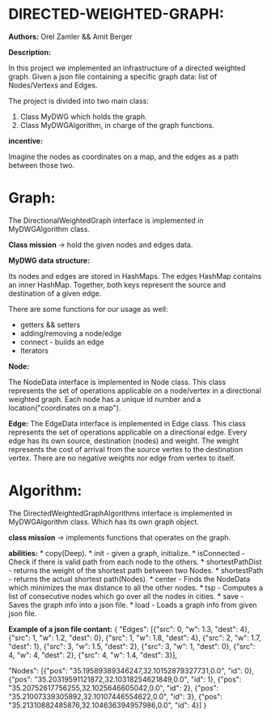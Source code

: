 # DIRECTED-WEIGHTED-GRAPH:

**Authors:** Orel Zamler && Amit Berger 

****************************Description:****************************

In this project we implemented an infrastructure of a directed weighted graph.
Given a json file containing a specific graph data: list of Nodes/Vertexs and Edges.

The project is divided into two main class:

1. Class MyDWG which holds the graph.
2. Class MyDWGAlgorithm, in charge of the graph functions.

****************************incentive:****************************

Imagine the nodes as coordinates on a map, and the edges as a path between those two.


# Graph:

The DirectionalWeightedGraph interface is implemented in MyDWGAlgorithm class.

**Class mission** -> hold the given nodes and edges data.

**MyDWG data structure:**

Its nodes and edges are stored in HashMaps.
The edges HashMap contains an inner HashMap. Together, both keys represent the source and destination of a given edge.

There are some functions for our usage as well:
 * getters && setters
 * adding/removing a node/edge
 * connect - builds an edge
 * Iterators

**Node:**

The NodeData interface is implemented in Node class.
This class represents the set of operations applicable on a node/vertex in a directional weighted graph.
Each node has a unique id number and a location("coordinates on a map").

**Edge:**
The EdgeData interface is implemented in Edge class.
This class represents the set of operations applicable on a directional edge.
Every edge has its own source, destination (nodes) and weight.
The weight represents the cost of arrival from the source vertex to the destination vertex.
There are no negative weights nor edge from vertex to itself.

# Algorithm:

The DirectedWeightedGraphAlgorithms interface is implemented in MyDWGAlgorithm class.
Which has its own graph object.

**class mission** -> implements functions that operates on the graph.

**abilities:** 
    * copy(Deep).
    * init - given a graph, initialize.
    * isConnected -  Check if there is valid path from each node to the others.
    * shortestPathDist - returns the weight of the shortest path between two Nodes.
    * shortestPath - returns the actual shortest path(Nodes).
    * center - Finds the NodeData which minimizes the max distance to all the other nodes.
    * tsp - Computes a list of consecutive nodes which go over all the nodes in cities.
    * save - Saves the graph info into a json file.
    * load - Loads a graph info from given json file.


**Example of a json file contant:**
{
  "Edges": [{"src": 0, "w": 1.3, "dest": 4}, {"src": 1, "w": 1.2, "dest": 0}, {"src": 1, "w": 1.8, "dest": 4}, {"src": 2, "w": 1.7, "dest": 1}, {"src": 3, "w": 1.5, "dest": 2}, {"src": 3, "w": 1, "dest": 0}, {"src": 4, "w": 4, "dest": 2}, {"src": 4, "w": 1.4, "dest": 3}],
  
  "Nodes": [{"pos": "35.19589389346247,32.10152879327731,0.0", "id": 0}, {"pos": "35.20319591121872,32.10318254621849,0.0", "id": 1}, {"pos": "35.20752617756255,32.1025646605042,0.0", "id": 2}, {"pos": "35.21007339305892,32.10107446554622,0.0", "id": 3}, {"pos": "35.21310882485876,32.104636394957986,0.0", "id": 4}]
}
